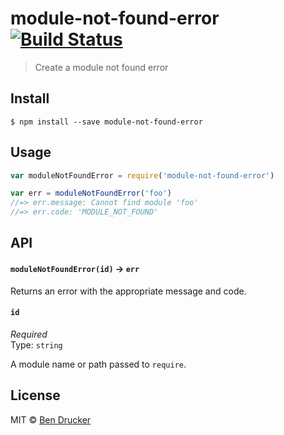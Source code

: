 # module-not-found-error [![Build Status](https://travis-ci.org/bendrucker/module-not-found-error.svg?branch=master)](https://travis-ci.org/bendrucker/module-not-found-error)

> Create a module not found error

## Install

```
$ npm install --save module-not-found-error
```

## Usage

```js
var moduleNotFoundError = require('module-not-found-error')

var err = moduleNotFoundError('foo')
//=> err.message: Cannot find module 'foo'
//=> err.code: 'MODULE_NOT_FOUND'
```

## API

#### `moduleNotFoundError(id)` -> `err`

Returns an error with the appropriate message and code.

#### `id`

*Required*  
Type: `string`

A module name or path passed to `require`.

## License

MIT © [Ben Drucker](http://bendrucker.me)
